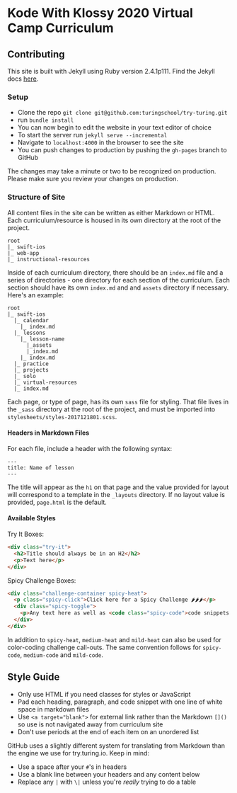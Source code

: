 # Kode With Klossy 2020 Virtual Camp Curriculum

## Contributing

This site is built with Jekyll using Ruby version 2.4.1p111. Find the Jekyll docs [here](https://jekyllrb.com/docs/usage/).

### Setup

- Clone the repo `git clone git@github.com:turingschool/try-turing.git`
- run `bundle install`
- You can now begin to edit the website in your text editor of choice
- To start the server run `jekyll serve --incremental`
- Navigate to `localhost:4000` in the browser to see the site
- You can push changes to production by pushing the `gh-pages` branch to GitHub

The changes may take a minute or two to be recognized on production. Please make sure you review your changes on production.

### Structure of Site

All content files in the site can be written as either Markdown or HTML. Each curriculum/resource is housed in its own directory at the root of the project.

```
root
|_ swift-ios
|_ web-app
|_ instructional-resources
```

Inside of each curriculum directory, there should be an `index.md` file and a series of directories - one directory for each section of the curriculum. Each section should have its own `index.md` and and `assets` directory if necessary. Here's an example:

```
root
|_ swift-ios
  |_ calendar
    |_ index.md
  |_ lessons
    |_ lesson-name
      |_assets
      |_index.md
    |_ index.md
  |_ practice
  |_ projects
  |_ solo
  |_ virtual-resources
  |_ index.md
```

Each page, or type of page, has its own `sass` file for styling. That file lives in the `_sass` directory at the root of the project, and must be imported into `stylesheets/styles-2017121801.scss`.

#### Headers in Markdown Files

For each file, include a header with the following syntax:

```
---
title: Name of lesson
---
```

The title will appear as the `h1` on that page and the value provided for layout will correspond to a template in the `_layouts` directory. If no layout value is provided, `page.html` is the default.

#### Available Styles

Try It Boxes:

```html
<div class="try-it">
  <h2>Title should always be in an H2</h2>
  <p>Text here</p>
</div>
```

Spicy Challenge Boxes:

```html
<div class="challenge-container spicy-heat">
  <p class="spicy-click">Click here for a Spicy Challenge 🌶🌶🌶</p>
  <div class="spicy-toggle">        
    <p>Any text here as well as <code class="spicy-code">code snippets!</code></p>
  </div>
</div>
```

In addition to `spicy-heat`, `medium-heat` and `mild-heat` can also be used for color-coding challenge call-outs. The same convention follows for `spicy-code`, `medium-code` and `mild-code`.

## Style Guide

- Only use HTML if you need classes for styles or JavaScript
- Pad each heading, paragraph, and code snippet with one line of white space in markdown files
- Use `<a target="blank">` for external link rather than the Markdown `[]()` so use is not navigated away from curriculum site
- Don't use periods at the end of each item on an unordered list

GitHub uses a slightly different system for translating from Markdown than the engine we use for try.turing.io. Keep in mind:

- Use a space after your ``#``'s in headers
- Use a blank line between your headers and any content below
- Replace any `|` with `\|` unless you're _really_ trying to do a table
